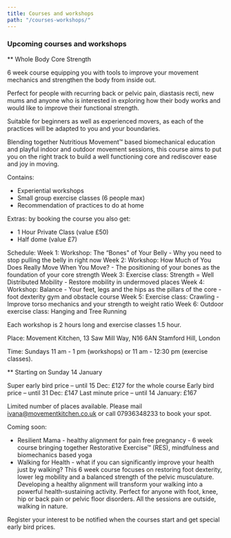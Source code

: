 ```yaml
---
title: Courses and workshops
path: "/courses-workshops/"
---
```


### Upcoming courses and workshops

** Whole Body Core Strength

6 week course equipping you with tools to improve your movement mechanics and strengthen the body from inside out.

Perfect for people with recurring back or pelvic pain, diastasis recti, new mums and anyone who is interested in exploring how their body works and would like to improve their functional strength. 

Suitable for beginners as well as experienced movers, as each of the practices will be adapted to you and your boundaries.

Blending together Nutritious Movement™ based biomechanical education and playful indoor and outdoor movement sessions, this course aims to put you on the right track to build a well functioning core and rediscover ease and joy in moving.

Contains: 
* Experiential workshops 
* Small group exercise classes (6 people max)
* Recommendation of practices to do at home

Extras: by booking the course you also get:
* 1 Hour Private Class (value £50)
* Half dome (value £7)

Schedule:
Week 1: Workshop: The “Bones" of Your Belly - Why you need to stop pulling the belly in right now
Week 2: Workshop: How Much of You Does Really Move When You Move? - The positioning of your bones as the foundation of your core strength
Week 3: Exercise class: Strength = Well Distributed Mobility - Restore mobility in undermoved places
Week 4: Workshop: Balance - Your feet, legs and the hips as the pillars of the core - foot dexterity gym and obstacle course
Week 5: Exercise class: Crawling - Improve torso mechanics and your strength to weight ratio
Week 6: Outdoor exercise class: Hanging and Tree Running

Each workshop is 2 hours long and exercise classes 1.5 hour. 

Place: Movement Kitchen, 13 Saw Mill Way, N16 6AN Stamford Hill, London

Time: Sundays 11 am - 1 pm (workshops) or 11 am - 12:30 pm (exercise classes).

** Starting on Sunday 14 January

Super early bird price – until 15 Dec: £127 for the whole course
Early bird price – until 31 Dec: £147
Last minute price – until 14 January: £167

Limited number of places available. Please mail ivana@movementkitchen.co.uk or call 07936348233 to book your spot.

Coming soon:

* Resilient Mama - healthy alignment for pain free pregnancy - 6 week course bringing together Restorative Exercise™ (RES), mindfulness and biomechanics based yoga 
* Walking for Health - what if you can significantly improve your health just by walking? This 6 week course focuses on restoring foot dexterity, lower leg mobility and a balanced strength of the pelvic musculature. Developing a healthy alignment will transform your walking into a powerful health-sustaining activity. Perfect for anyone with foot, knee, hip or back pain or pelvic floor disorders. All the sessions are outside, walking in nature.

Register your interest to be notified when the courses start and get special early bird prices.